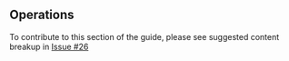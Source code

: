 <!--
title: Operations
menuText: Operations
menuOrder: 16
description: A section describing the effects of serverless on operations and DevOps teams.
layout: Doc
publish: false
-->

## Operations

To contribute to this section of the guide, please see suggested content breakup in [Issue #26](https://github.com/serverless/guide/issues/26)

